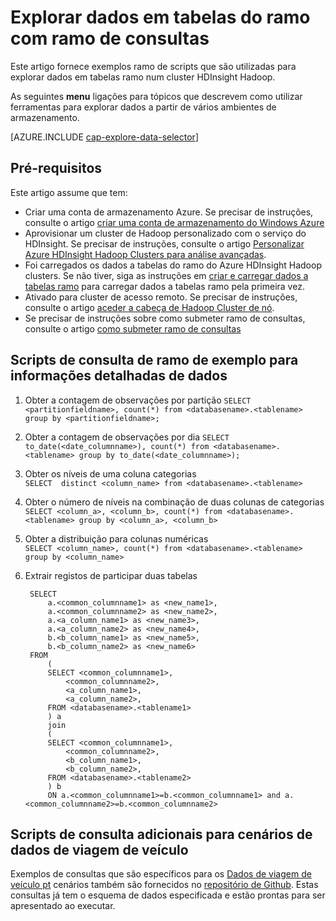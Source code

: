 <properties
    pageTitle="Explorar dados em tabelas do ramo com consultas ramo | Microsoft Azure"
    description="Explore dados em tabelas ramo através de consultas de ramo."
    services="machine-learning"
    documentationCenter=""
    authors="bradsev"
    manager="jhubbard"
    editor="cgronlun"  />

<tags
    ms.service="machine-learning"
    ms.workload="data-services"
    ms.tgt_pltfrm="na"
    ms.devlang="na"
    ms.topic="article"
    ms.date="09/13/2016"
    ms.author="bradsev" />

# <a name="explore-data-in-hive-tables-with-hive-queries"></a>Explorar dados em tabelas do ramo com ramo de consultas

Este artigo fornece exemplos ramo de scripts que são utilizadas para explorar dados em tabelas ramo num cluster HDInsight Hadoop.

As seguintes **menu** ligações para tópicos que descrevem como utilizar ferramentas para explorar dados a partir de vários ambientes de armazenamento.

[AZURE.INCLUDE [cap-explore-data-selector](../../includes/cap-explore-data-selector.md)]

## <a name="prerequisites"></a>Pré-requisitos
Este artigo assume que tem:

* Criar uma conta de armazenamento Azure. Se precisar de instruções, consulte o artigo [criar uma conta de armazenamento do Windows Azure](../storage/storage-create-storage-account.md#create-a-storage-account)
* Aprovisionar um cluster de Hadoop personalizado com o serviço do HDInsight. Se precisar de instruções, consulte o artigo [Personalizar Azure HDInsight Hadoop Clusters para análise avançadas](machine-learning-data-science-customize-hadoop-cluster.md).
* Foi carregados os dados a tabelas do ramo do Azure HDInsight Hadoop clusters. Se não tiver, siga as instruções em [criar e carregar dados a tabelas ramo](machine-learning-data-science-move-hive-tables.md) para carregar dados a tabelas ramo pela primeira vez.
* Ativado para cluster de acesso remoto. Se precisar de instruções, consulte o artigo [aceder a cabeça de Hadoop Cluster de nó](machine-learning-data-science-customize-hadoop-cluster.md#headnode).
* Se precisar de instruções sobre como submeter ramo de consultas, consulte o artigo [como submeter ramo de consultas](machine-learning-data-science-move-hive-tables.md#submit)

## <a name="example-hive-query-scripts-for-data-exploration"></a>Scripts de consulta de ramo de exemplo para informações detalhadas de dados

1. Obter a contagem de observações por partição `SELECT <partitionfieldname>, count(*) from <databasename>.<tablename> group by <partitionfieldname>;`

2. Obter a contagem de observações por dia `SELECT to_date(<date_columnname>), count(*) from <databasename>.<tablename> group by to_date(<date_columnname>);`

3. Obter os níveis de uma coluna categorias  
    `SELECT  distinct <column_name> from <databasename>.<tablename>`

4. Obter o número de níveis na combinação de duas colunas de categorias `SELECT <column_a>, <column_b>, count(*) from <databasename>.<tablename> group by <column_a>, <column_b>`

5. Obter a distribuição para colunas numéricas  
    `SELECT <column_name>, count(*) from <databasename>.<tablename> group by <column_name>`

6. Extrair registos de participar duas tabelas

        SELECT
            a.<common_columnname1> as <new_name1>,
            a.<common_columnname2> as <new_name2>,
            a.<a_column_name1> as <new_name3>,
            a.<a_column_name2> as <new_name4>,
            b.<b_column_name1> as <new_name5>,
            b.<b_column_name2> as <new_name6>
        FROM
            (
            SELECT <common_columnname1>,
                <common_columnname2>,
                <a_column_name1>,
                <a_column_name2>,
            FROM <databasename>.<tablename1>
            ) a
            join
            (
            SELECT <common_columnname1>,
                <common_columnname2>,
                <b_column_name1>,
                <b_column_name2>,
            FROM <databasename>.<tablename2>
            ) b
            ON a.<common_columnname1>=b.<common_columnname1> and a.<common_columnname2>=b.<common_columnname2>

## <a name="additional-query-scripts-for-taxi-trip-data-scenarios"></a>Scripts de consulta adicionais para cenários de dados de viagem de veículo

Exemplos de consultas que são específicos para os [Dados de viagem de veículo pt](http://chriswhong.com/open-data/foil_nyc_taxi/) cenários também são fornecidos no [repositório de Github](https://github.com/Azure/Azure-MachineLearning-DataScience/tree/master/Misc/DataScienceProcess/DataScienceScripts). Estas consultas já tem o esquema de dados especificada e estão prontas para ser apresentado ao executar.
